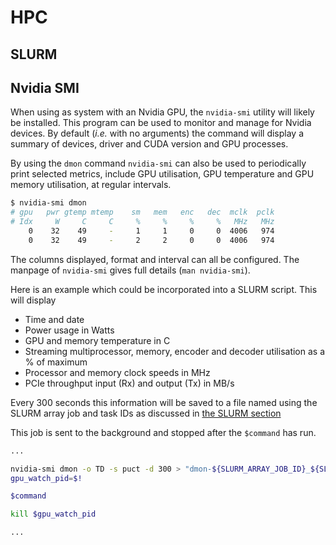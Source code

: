 # HPC

## SLURM

## Nvidia SMI

When using as system with an Nvidia GPU, the `nvidia-smi` utility will likely be
installed. This program can be used to monitor and manage for Nvidia devices.
By default (*i.e.* with no arguments) the command will display a summary of
devices, driver and CUDA version and GPU processes.

By using the `dmon` command `nvidia-smi` can also be used to periodically print
selected metrics, include GPU utilisation, GPU temperature and GPU memory
utilisation, at regular intervals.

```bash
$ nvidia-smi dmon
# gpu   pwr gtemp mtemp    sm   mem   enc   dec  mclk  pclk
# Idx     W     C     C     %     %     %     %   MHz   MHz
    0    32    49     -     1     1     0     0  4006   974
    0    32    49     -     2     2     0     0  4006   974
```

The columns displayed, format and interval can all be configured. The manpage of
`nvidia-smi` gives full details (`man nvidia-smi`).

Here is an example which could be incorporated into a SLURM script. This will
display

- Time and date
- Power usage in Watts
- GPU and memory temperature in C
- Streaming multiprocessor, memory, encoder and decoder utilisation as a % of
  maximum
- Processor and memory clock speeds in MHz
- PCIe throughput input (Rx) and output (Tx) in MB/s

Every 300 seconds this information will be saved to a file named using the SLURM
array job and task IDs as discussed in [the SLURM section](#slurm)

This job is sent to the background and stopped after the `$command` has run.

```bash
...

nvidia-smi dmon -o TD -s puct -d 300 > "dmon-${SLURM_ARRAY_JOB_ID}_${SLURM_ARRAY_TASK_ID}".txt &
gpu_watch_pid=$!

$command

kill $gpu_watch_pid

...
```
